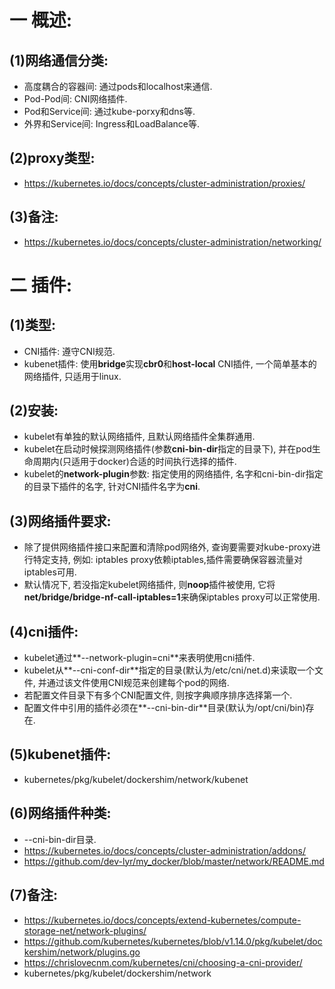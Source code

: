 # 一 概述:
## (1)网络通信分类:
- 高度耦合的容器间: 通过pods和localhost来通信.
- Pod-Pod间: CNI网络插件.
- Pod和Service间: 通过kube-porxy和dns等.
- 外界和Service间: Ingress和LoadBalance等.

## (2)proxy类型:
- https://kubernetes.io/docs/concepts/cluster-administration/proxies/

## (3)备注:
- https://kubernetes.io/docs/concepts/cluster-administration/networking/

# 二 插件:
## (1)类型:
- CNI插件: 遵守CNI规范.
- kubenet插件: 使用**bridge**实现**cbr0**和**host-local** CNI插件, 一个简单基本的网络插件, 只适用于linux.

## (2)安装:
- kubelet有单独的默认网络插件, 且默认网络插件全集群通用.
- kubelet在启动时候探测网络插件(参数**cni-bin-dir**指定的目录下), 并在pod生命周期内(只适用于docker)合适的时间执行选择的插件.
- kubelet的**network-plugin**参数: 指定使用的网络插件, 名字和cni-bin-dir指定的目录下插件的名字, 针对CNI插件名字为**cni**.

## (3)网络插件要求:
- 除了提供网络插件接口来配置和清除pod网络外, 查询要需要对kube-proxy进行特定支持, 例如: iptables proxy依赖iptables,插件需要确保容器流量对iptables可用.
- 默认情况下, 若没指定kubelet网络插件, 则**noop**插件被使用, 它将**net/bridge/bridge-nf-call-iptables=1**来确保iptables proxy可以正常使用.

## (4)cni插件:
- kubelet通过**--network-plugin=cni**来表明使用cni插件.
- kubelet从**--cni-conf-dir**指定的目录(默认为/etc/cni/net.d)来读取一个文件, 并通过该文件使用CNI规范来创建每个pod的网络.
- 若配置文件目录下有多个CNI配置文件, 则按字典顺序排序选择第一个.
- 配置文件中引用的插件必须在**--cni-bin-dir**目录(默认为/opt/cni/bin)存在.

## (5)kubenet插件:
- kubernetes/pkg/kubelet/dockershim/network/kubenet

## (6)网络插件种类:
- --cni-bin-dir目录.
- https://kubernetes.io/docs/concepts/cluster-administration/addons/
- https://github.com/dev-lyr/my_docker/blob/master/network/README.md

## (7)备注:
- https://kubernetes.io/docs/concepts/extend-kubernetes/compute-storage-net/network-plugins/
- https://github.com/kubernetes/kubernetes/blob/v1.14.0/pkg/kubelet/dockershim/network/plugins.go
- https://chrislovecnm.com/kubernetes/cni/choosing-a-cni-provider/
- kubernetes/pkg/kubelet/dockershim/network
